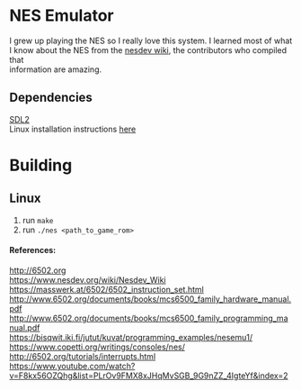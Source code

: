 # NES Emulator
I grew up playing the NES so I really love this system. I learned most of what  
I know about the NES from the [nesdev wiki](https://www.nesdev.org/wiki/Nesdev_Wiki), the contributors who compiled that  
information are amazing.  

## Dependencies
[SDL2](https://www.libsdl.org/download-2.0.php)  
Linux installation instructions [here](http://wiki.libsdl.org/Installation#linuxunix)  

# Building
## Linux
1. run `make`  
2. run `./nes <path_to_game_rom>`  

#### References:
http://6502.org  
https://www.nesdev.org/wiki/Nesdev_Wiki  
https://masswerk.at/6502/6502_instruction_set.html  
http://www.6502.org/documents/books/mcs6500_family_hardware_manual.pdf  
http://www.6502.org/documents/books/mcs6500_family_programming_manual.pdf  
https://bisqwit.iki.fi/jutut/kuvat/programming_examples/nesemu1/  
https://www.copetti.org/writings/consoles/nes/  
http://6502.org/tutorials/interrupts.html  
https://www.youtube.com/watch?v=F8kx56OZQhg&list=PLrOv9FMX8xJHqMvSGB_9G9nZZ_4IgteYf&index=2  

